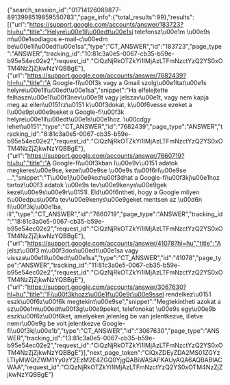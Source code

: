 {"search_session_id":"01714126089877-8913998519859550783","page_info":{"total_results":99},"results":[{"url":"https://support.google.com/accounts/answer/183723?hl=hu","title":"Helyre\u00e1ll\u00edt\u00e1si telefonsz\u00e1m \u00e9s m\u00e1sodlagos e-mail-c\u00edm be\u00e1ll\u00edt\u00e1sa","type":"CT_ANSWER","id":"183723","page_type":"ANSWER","tracking_id":"10:81c3a0e5-0067-cb35-b59e-b95e54ec02e2","request_id":"CiQzNjRkOTZkYi1lMjAzLTFmNzctYzQ2YS0xOTM4NzZjZjkwNzYQBBgE"},{"url":"https://support.google.com/accounts/answer/7682439?hl=hu","title":"A Google-fi\u00f3k vagy a Gmail szolg\u00e1ltat\u00e1s helyre\u00e1ll\u00edt\u00e1sa","snippet":"Ha elfelejtette felhaszn\u00e1l\u00f3nev\u00e9t vagy jelszav\u00e1t, vagy nem kapja meg az ellen\u0151rz\u0151 k\u00f3dokat, k\u00f6vesse ezeket a l\u00e9p\u00e9seket a Google-fi\u00f3k helyre\u00e1ll\u00edt\u00e1s\u00e1hoz. \u00cdgy lehet\u0151","type":"CT_ANSWER","id":"7682439","page_type":"ANSWER","tracking_id":"8:81c3a0e5-0067-cb35-b59e-b95e54ec02e2","request_id":"CiQzNjRkOTZkYi1lMjAzLTFmNzctYzQ2YS0xOTM4NzZjZjkwNzYQBBgE"},{"url":"https://support.google.com/accounts/answer/7660719?hl=hu","title":"A Google-fi\u00f3kban l\u00e9v\u0151 adatok megkeres\u00e9se, kezel\u00e9se \u00e9s t\u00f6rl\u00e9se ...","snippet":"T\u00e1j\u00e9koz\u00f3dhat a Google-fi\u00f3kj\u00e1hoz tartoz\u00f3 adatok \u00e9s tev\u00e9kenys\u00e9gek kezel\u00e9s\u00e9r\u0151l. Eld\u00f6ntheti, hogy a Google milyen t\u00edpus\u00fa tev\u00e9kenys\u00e9geket mentsen az \u00d6n fi\u00f3kj\u00e1ba, ill","type":"CT_ANSWER","id":"7660719","page_type":"ANSWER","tracking_id":"18:81c3a0e5-0067-cb35-b59e-b95e54ec02e2","request_id":"CiQzNjRkOTZkYi1lMjAzLTFmNzctYzQ2YS0xOTM4NzZjZjkwNzYQBBgE"},{"url":"https://support.google.com/accounts/answer/41078?hl=hu","title":"A jelsz\u00f3 m\u00f3dos\u00edt\u00e1sa vagy vissza\u00e1ll\u00edt\u00e1sa","type":"CT_ANSWER","id":"41078","page_type":"ANSWER","tracking_id":"11:81c3a0e5-0067-cb35-b59e-b95e54ec02e2","request_id":"CiQzNjRkOTZkYi1lMjAzLTFmNzctYzQ2YS0xOTM4NzZjZjkwNzYQBBgE"},{"url":"https://support.google.com/accounts/answer/3067630?hl=hu","title":"Fi\u00f3khozz\u00e1f\u00e9r\u00e9ssel rendelkez\u0151 eszk\u00f6z\u00f6k megtekint\u00e9se","snippet":"Megtekintheti azokat a sz\u00e1m\u00edt\u00f3g\u00e9peket, telefonokat \u00e9s egy\u00e9b eszk\u00f6z\u00f6ket, amelyeken jelenleg be van jelentkezve, illetve nemr\u00e9g be volt jelentkezve Google-fi\u00f3kj\u00e1b","type":"CT_ANSWER","id":"3067630","page_type":"ANSWER","tracking_id":"13:81c3a0e5-0067-cb35-b59e-b95e54ec02e2","request_id":"CiQzNjRkOTZkYi1lMjAzLTFmNzctYzQ2YS0xOTM4NzZjZjkwNzYQBBgE"}],"next_page_token":"CiQxZDEyZDA2MS01ZGYzLTIyMWQtZWM1Yy0zY2EzM2E4ZGQ0YjgQABiWASAFKAUyAQA6AQBABlACWAA","request_id":"CiQzNjRkOTZkYi1lMjAzLTFmNzctYzQ2YS0xOTM4NzZjZjkwNzYQBBgE"}
